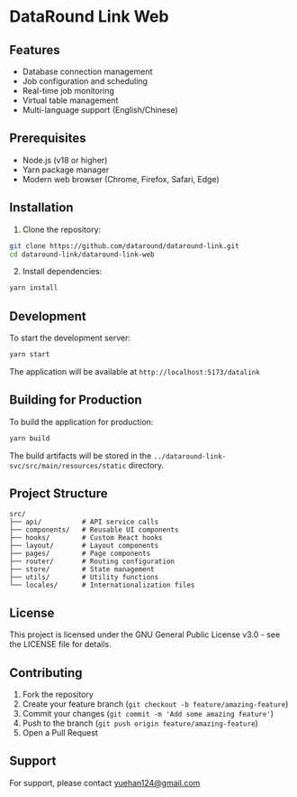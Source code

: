 # DataRound Link Web

## Features

- Database connection management
- Job configuration and scheduling
- Real-time job monitoring
- Virtual table management
- Multi-language support (English/Chinese)

## Prerequisites

- Node.js (v18 or higher)
- Yarn package manager
- Modern web browser (Chrome, Firefox, Safari, Edge)

## Installation

1. Clone the repository:
```bash
git clone https://github.com/dataround/dataround-link.git
cd dataround-link/dataround-link-web
```

2. Install dependencies:
```bash
yarn install
```

## Development

To start the development server:

```bash
yarn start
```

The application will be available at `http://localhost:5173/datalink`

## Building for Production

To build the application for production:

```bash
yarn build
```

The build artifacts will be stored in the `../dataround-link-svc/src/main/resources/static` directory.

## Project Structure

```
src/
├── api/          # API service calls
├── components/   # Reusable UI components
├── hooks/        # Custom React hooks
├── layout/       # Layout components
├── pages/        # Page components
├── router/       # Routing configuration
├── store/        # State management
├── utils/        # Utility functions
└── locales/      # Internationalization files
```

## License

This project is licensed under the GNU General Public License v3.0 - see the LICENSE file for details.

## Contributing

1. Fork the repository
2. Create your feature branch (`git checkout -b feature/amazing-feature`)
3. Commit your changes (`git commit -m 'Add some amazing feature'`)
4. Push to the branch (`git push origin feature/amazing-feature`)
5. Open a Pull Request

## Support

For support, please contact yuehan124@gmail.com